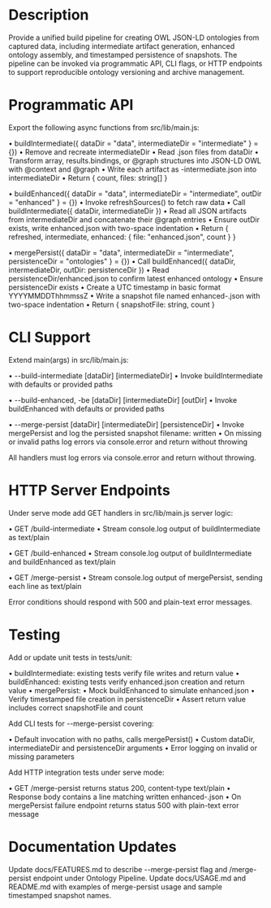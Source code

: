 # Description
Provide a unified build pipeline for creating OWL JSON-LD ontologies from captured data, including intermediate artifact generation, enhanced ontology assembly, and timestamped persistence of snapshots. The pipeline can be invoked via programmatic API, CLI flags, or HTTP endpoints to support reproducible ontology versioning and archive management.

# Programmatic API
Export the following async functions from src/lib/main.js:

• buildIntermediate({ dataDir = "data", intermediateDir = "intermediate" } = {})
  • Remove and recreate intermediateDir
  • Read .json files from dataDir
  • Transform array, results.bindings, or @graph structures into JSON-LD OWL with @context and @graph
  • Write each artifact as <name>-intermediate.json into intermediateDir
  • Return { count, files: string[] }

• buildEnhanced({ dataDir = "data", intermediateDir = "intermediate", outDir = "enhanced" } = {})
  • Invoke refreshSources() to fetch raw data
  • Call buildIntermediate({ dataDir, intermediateDir })
  • Read all JSON artifacts from intermediateDir and concatenate their @graph entries
  • Ensure outDir exists, write enhanced.json with two-space indentation
  • Return { refreshed, intermediate, enhanced: { file: "enhanced.json", count } }

• mergePersist({ dataDir = "data", intermediateDir = "intermediate", persistenceDir = "ontologies" } = {})
  • Call buildEnhanced({ dataDir, intermediateDir, outDir: persistenceDir })
  • Read persistenceDir/enhanced.json to confirm latest enhanced ontology
  • Ensure persistenceDir exists
  • Create a UTC timestamp in basic format YYYYMMDDThhmmssZ
  • Write a snapshot file named enhanced-<YYYYMMDDThhmmssZ>.json with two-space indentation
  • Return { snapshotFile: string, count }

# CLI Support
Extend main(args) in src/lib/main.js:

• --build-intermediate [dataDir] [intermediateDir]
  • Invoke buildIntermediate with defaults or provided paths

• --build-enhanced, -be [dataDir] [intermediateDir] [outDir]
  • Invoke buildEnhanced with defaults or provided paths

• --merge-persist [dataDir] [intermediateDir] [persistenceDir]
  • Invoke mergePersist and log the persisted snapshot filename: written <snapshotFile>
  • On missing or invalid paths log errors via console.error and return without throwing

All handlers must log errors via console.error and return without throwing.

# HTTP Server Endpoints
Under serve mode add GET handlers in src/lib/main.js server logic:

• GET /build-intermediate
  • Stream console.log output of buildIntermediate as text/plain

• GET /build-enhanced
  • Stream console.log output of buildIntermediate and buildEnhanced as text/plain

• GET /merge-persist
  • Stream console.log output of mergePersist, sending each line as text/plain

Error conditions should respond with 500 and plain-text error messages.

# Testing
Add or update unit tests in tests/unit:

• buildIntermediate: existing tests verify file writes and return value
• buildEnhanced: existing tests verify enhanced.json creation and return value
• mergePersist:
  • Mock buildEnhanced to simulate enhanced.json
  • Verify timestamped file creation in persistenceDir
  • Assert return value includes correct snapshotFile and count

Add CLI tests for --merge-persist covering:

• Default invocation with no paths, calls mergePersist()
• Custom dataDir, intermediateDir and persistenceDir arguments
• Error logging on invalid or missing parameters

Add HTTP integration tests under serve mode:

• GET /merge-persist returns status 200, content-type text/plain
• Response body contains a line matching written enhanced-<ISO basic UTC timestamp>.json
• On mergePersist failure endpoint returns status 500 with plain-text error message

# Documentation Updates

Update docs/FEATURES.md to describe --merge-persist flag and /merge-persist endpoint under Ontology Pipeline.
Update docs/USAGE.md and README.md with examples of merge-persist usage and sample timestamped snapshot names.